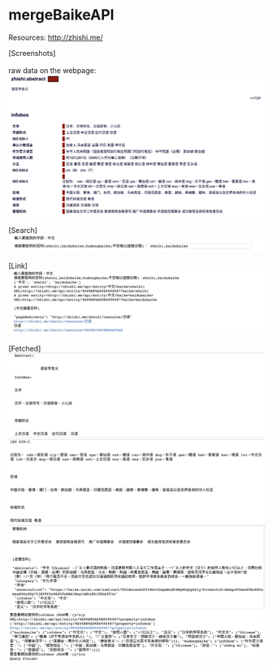 # mergeBaikeAPI

Resources: http://zhishi.me/

\[Screenshots]  <br />    
raw data on the webpage:
![](https://github.com/Sabrinalulu/mergeBaikeAPI/blob/master/mergeSearch0.png)
       <br />     
\[Search]
![](https://github.com/Sabrinalulu/mergeBaikeAPI/blob/master/mergeSearch.png)
       <br />      
\[Link]
![](https://github.com/Sabrinalulu/mergeBaikeAPI/blob/master/mergeSearch1.png)
       <br />      
\[Fetched]
![](https://github.com/Sabrinalulu/mergeBaikeAPI/blob/master/mergeSearch2.png)
![](https://github.com/Sabrinalulu/mergeBaikeAPI/blob/master/mergeSearch3.png)
![](https://github.com/Sabrinalulu/mergeBaikeAPI/blob/master/mergeSearch4.png)
![](https://github.com/Sabrinalulu/mergeBaikeAPI/blob/master/mergeSearch5.png)
